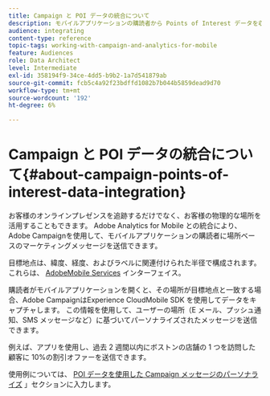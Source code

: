 ```yaml
---
title: Campaign と POI データの統合について
description: モバイルアプリケーションの購読者から Points of Interest データを収集することで、Adobe Campaignの統合を通じて、購読者に場所ベースのマーケティングメッセージを送信します。
audience: integrating
content-type: reference
topic-tags: working-with-campaign-and-analytics-for-mobile
feature: Audiences
role: Data Architect
level: Intermediate
exl-id: 358194f9-34ce-4dd5-b9b2-1a7d541879ab
source-git-commit: fcb5c4a92f23bdffd1082b7b044b5859dead9d70
workflow-type: tm+mt
source-wordcount: '192'
ht-degree: 6%

---
```


# Campaign と POI データの統合について{#about-campaign-points-of-interest-data-integration}

お客様のオンラインプレゼンスを追跡するだけでなく、お客様の物理的な場所を活用することもできます。 Adobe Analytics for Mobile との統合により、Adobe Campaignを使用して、モバイルアプリケーションの購読者に場所ベースのマーケティングメッセージを送信できます。

目標地点は、緯度、経度、およびラベルに関連付けられた半径で構成されます。 これらは、 [AdobeMobile Services](https://experienceleague.adobe.com/docs/mobile-services/using/home.html) インターフェイス。

購読者がモバイルアプリケーションを開くと、その場所が目標地点と一致する場合、Adobe CampaignはExperience CloudMobile SDK を使用してデータをキャプチャします。 この情報を使用して、ユーザーの場所（E メール、プッシュ通知、SMS メッセージなど）に基づいてパーソナライズされたメッセージを送信できます。

例えば、アプリを使用し、過去 2 週間以内にボストンの店舗の 1 つを訪問した顧客に 10%の割引オファーを送信できます。

使用例については、 [POI データを使用した Campaign メッセージのパーソナライズ](../../integrating/using/personalizing-campaign-messages-with-point-of-interest-data.md) 」セクションに入力します。
